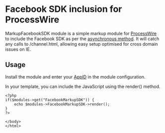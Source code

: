 Facebook SDK inclusion for ProcessWire
======================================

MarkupFacebookSDK module is a simple markup module for [ProcessWire]("http://processwire.com") to include the Facebook SDK as per the [asynchronous method]("https://developers.facebook.com/docs/reference/javascript/"). It will catch any calls to /channel.html, allowing easy setup optimised for cross domain issues on IE.

Usage
-----

Install the module and enter your [AppID]("https://developers.facebook.com/docs/guides/web/") in the module configuration.

In your template, you can include the JavaScript using the render() method.
	
	<?php
	if($modules->get("FacebookMarkupSDK")) {
		echo $modules->FacebookMarkupSDK->render();
	}
	?>
	
	</body>
	</html>

